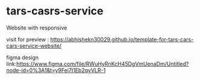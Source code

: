 
# tars-casrs-service
Website with responsive

visit for preview : https://abhishekn30029.github.io/template-for-tars-cars-cars-service-website/

figma design link:https://www.figma.com/file/RWuHyRnKcH45DgVmUenaDm/Untitled?node-id=0%3A1&t=y9Fei7I1Eb2qyVLR-1
